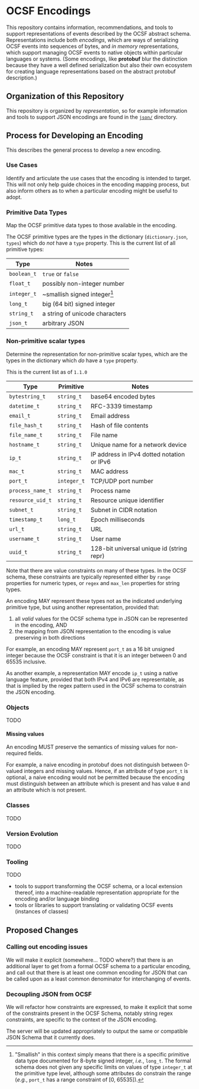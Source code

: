 # OCSF Encodings

This repository contains information, recommendations, and tools to
support representations of events described by the OCSF abstract
schema.  Representations include both *encodings*, which are ways of
serializing OCSF events into sequences of bytes, and *in memory*
representations, which support managing OCSF events to native objects
within particular languages or systems.  (Some encodings, like
**protobuf** blur the distinction because they have a well defined
serialization but also their own ecosystem for creating language
representations based on the abstract protobuf description.)

## Organization of this Repository

This repository is organized by _representation_, so for example
information and tools to support JSON encodings are found in the
[`json/`](json/README.md) directory.

## Process for Developing an Encoding

This describes the general process to develop a new encoding.

### Use Cases

Identify and articulate the use cases that the encoding is intended to
target.  This will not only help guide choices in the encoding mapping
process, but also inform others as to when a particular encoding might
be useful to adopt.

### Primitive Data Types

Map the OCSF primitive data types to those available in the encoding.

The OCSF primitive types are the types in the dictionary
(`dictionary.json`, `types`) which do *not* have a `type` property.
This is the current list of all primitive types:

| Type        | Notes                            |
| ----------- | -------------------------------- |
| `boolean_t` | `true` or `false`                |
| `float_t`   | possibly non-integer number      |
| `integer_t` | ~smallish signed integer[^1]     |
| `long_t`    | big (64 bit) signed integer      |
| `string_t`  | a string of unicode characters   |
| `json_t`    | arbitrary JSON                   |

[^1]: "Smallish" in this context simply means that there is a specific
primitive data type documented for 8-byte signed integer, _i.e._,
`long_t`.  The formal schema does not given any specific limits on
values of type `integer_t` at the primitive type level, although some
attributes do constrain the range (_e.g._, `port_t` has a range
constraint of [0, 65535]).

### Non-primitive scalar types

Determine the representation for non-primitive scalar types, which are
the types in the dictionary which *do* have a `type` property.

This is the current list as of `1.1.0`

| Type             | Primitive  | Notes                                      |
| --------------   | ---------- | ------------------------------------------ |
| `bytestring_t`   | `string_t` | base64 encoded bytes                       |
| `datetime_t`     | `string_t` | RFC-3339 timestamp                         |
| `email_t`        | `string_t` | Email address                              |
| `file_hash_t`    | `string_t` | Hash of file contents                      |
| `file_name_t`    | `string_t` | File name                                  |
| `hostname_t`     | `string_t` | Unique name for a network device           |
| `ip_t`           | `string_t` | IP address in IPv4 dotted notation or IPv6 |
| `mac_t`          | `string_t` | MAC address                                |
| `port_t`         | `integer_t`| TCP/UDP port number                        |
| `process_name_t` | `string_t` | Process name                               |
| `resource_uid_t` | `string_t` | Resource unique identifier                 |
| `subnet_t`       | `string_t` | Subnet in CIDR notation                    |
| `timestamp_t`    | `long_t`   | Epoch milliseconds                         |
| `url_t`          | `string_t` | URL                                        |
| `username_t`     | `string_t` | User name                                  |
| `uuid_t`         | `string_t` | 128-bit universal unique id (string repr)  |

Note that there are value constraints on many of these types.  In the
OCSF schema, these constraints are typically represented either by
`range` properties for numeric types, or `regex` and `max_len`
properties for string types.

An encoding MAY represent these types not as the indicated underlying
primitive type, but using another representation, provided that:

1. all *valid* values for the OCSF schema type in JSON can be
   represented in the encoding, AND
2. the mapping from JSON representation to the encoding is value
   preserving in both directions

For example, an encoding MAY represent `port_t` as a 16 bit unsigned
integer because the OCSF constraint is that it is an integer between 0
and 65535 inclusive.

As another example, a representation MAY encode `ip_t` using a native
language feature, provided that both IPv4 and IPv6 are representable,
as that is implied by the regex pattern used in the OCSF schema to
constrain the JSON encoding.

### Objects

TODO

#### Missing values

An encoding MUST preserve the semantics of missing values for non-required
fields.

For example, a naive encoding in protobuf does not distinguish between
0-valued integers and missing values.  Hence, if an attribute of type
`port_t` is optional, a naive encoding would not be permitted because
the encoding must distinguish between an attribute which is present
and has value `0` and an attribute which is not present.

### Classes

TODO

### Version Evolution

TODO

### Tooling

TODO

- tools to support transforming the OCSF schema, or a local extension
  thereof, into a machine-readable representation appropriate for the
  encoding and/or language binding
- tools or libraries to support translating or validating OCSF events
  (instances of classes)
  

## Proposed Changes

### Calling out encoding issues

We will make it explicit (somewhere... TODO where?) that there is an
additional layer to get from a formal OCSF schema to a particular
encoding, and call out that there is at least one common encoding for
JSON that can be called upon as a least common denominator for
interchanging of events.

### Decoupling JSON from OCSF

We will refactor how constraints are expressed, to make it explicit
that some of the constraints present in the OCSF Schema, notably
string regex constraints, are specific to the context of the JSON
encoding.

The server will be updated appropriately to output the same or
compatible JSON Schema that it currently does.


